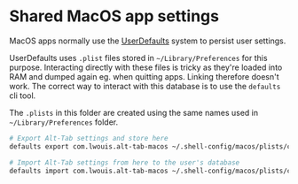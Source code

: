 # Shared MacOS app settings

MacOS apps normally use the [UserDefaults](https://developer.apple.com/documentation/foundation/userdefaults) system to persist user settings.

UserDefaults uses `.plist` files stored in `~/Library/Preferences` for this purpose. Interacting directly with these files is tricky as they're loaded into RAM and dumped again eg. when quitting apps. Linking therefore doesn't work. The correct way to interact with this database is to use the `defaults` cli tool.

The `.plists` in this folder are created using the same names used in `~/Library/Preferences` folder.

```sh
# Export Alt-Tab settings and store here
defaults export com.lwouis.alt-tab-macos ~/.shell-config/macos/plists/com.lwouis.alt-tab-macos.plist

# Import Alt-Tab settings from here to the user's database
defaults import com.lwouis.alt-tab-macos ~/.shell-config/macos/plists/com.lwouis.alt-tab-macos.plist
```

